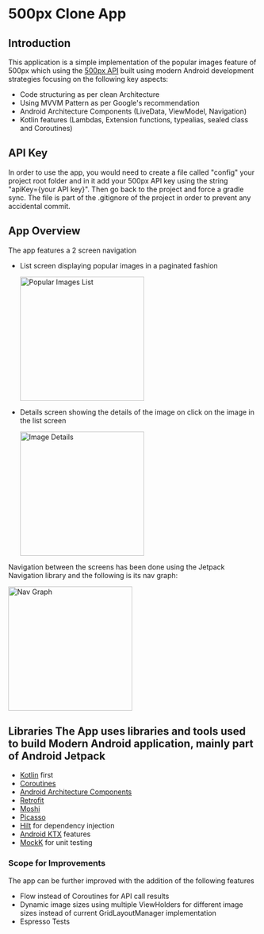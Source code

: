 # 500px Clone App   
## Introduction      
This application is a simple implementation of the popular images feature of 500px which using the [500px API](https://github.com/500px/legacy-api-documentation) built using modern Android development strategies focusing on the following key aspects:     
- Code structuring as per clean Architecture      
- Using MVVM Pattern as per Google's recommendation      
- Android Architecture Components (LiveData, ViewModel, Navigation)        
- Kotlin features (Lambdas, Extension functions, typealias, sealed class and Coroutines)        
      
## API Key 
In order to use the app, you would need to create a file called "config" your project root folder and in it add your 500px API key using the string "apiKey={your API key}". Then go back to the project and force a gradle sync. The file is part of the .gitignore of the project in order to prevent any accidental commit.      
      
## App Overview      
 The app features a 2 screen navigation      
      
- List screen displaying popular images in a paginated fashion      
         
   <img alt="Popular Images List" height="250px" src="https://raw.githubusercontent.com/prasannajeet/500px-clone-app/master/List_Screen.png" />      
         
- Details screen showing the details of the image on click on the image in the list screen      
      
    <img alt="Image Details" height="250px" src="https://raw.githubusercontent.com/prasannajeet/500px-clone-app/master/Details_Screen.png" />      
    
Navigation between the screens has been done using the Jetpack Navigation library and the following is its nav graph:    
    
<img alt="Nav Graph" height="250px" src="https://raw.githubusercontent.com/prasannajeet/500px-clone-app/master/Navigation_Graph.png" />      
      
## Libraries The App uses libraries and tools used to build Modern Android application, mainly part of Android Jetpack 
- [Kotlin](https://kotlinlang.org/) first        
- [Coroutines](https://kotlinlang.org/docs/reference/coroutines-overview.html)        
- [Android Architecture Components](https://developer.android.com/topic/libraries/architecture)        
- [Retrofit](https://square.github.io/retrofit/)        
- [Moshi](https://github.com/square/moshi)        
- [Picasso](https://square.github.io/picasso/)        
- [Hilt](https://dagger.dev/hilt/) for dependency injection
- [Android KTX](https://developer.android.com/kotlin/ktx) features      
- [MockK](https://mockk.io/) for unit testing  
        
### Scope for Improvements        
 The app can be further improved with the addition of the following features        
- Flow instead of Coroutines for API call results      
- Dynamic image sizes using multiple ViewHolders for different image sizes instead of current GridLayoutManager implementation  
- Espresso Tests